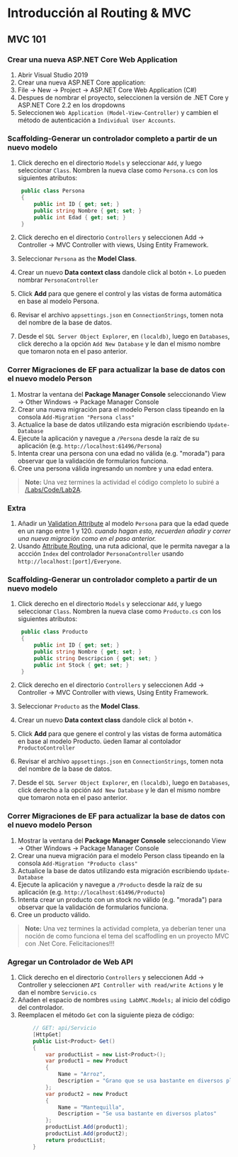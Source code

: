 # Introducción al Routing & MVC

## MVC 101

### Crear una nueva ASP.NET Core Web Application

1. Abrir Visual Studio 2019
1. Crear una nueva ASP.NET Core application:
  1. File -> New -> Project -> ASP.NET Core Web Application (C#)
  2. Despues de nombrar el proyecto, seleccionen la versión de .NET Core y ASP.NET Core 2.2 en los dropdowns
  3. Seleccionen `Web Application (Model-View-Controller)` y cambien el método de autenticación a `Individual User Accounts`.

### Scaffolding-Generar un controlador completo a partir de un nuevo modelo

1. Click derecho en el directorio `Models` y seleccionar `Add`, y luego seleccionar `Class`. Nombren la nueva clase como `Persona.cs` con los siguientes atributos:

   ```c#
    public class Persona
    {
        public int ID { get; set; }
        public string Nombre { get; set; }
        public int Edad { get; set; }
    }
   ```

2. Click derecho en el directorio `Controllers` y seleccionen Add -> Controller -> MVC Controller with views, Using Entity Framework.
3. Seleccionar `Persona` as the **Model Class**.
4. Crear un nuevo **Data context class** dandole click al botón `+`. Lo pueden nombrar `PersonaController`
5. Click **Add** para que genere el control y las vistas de forma automática en base al modelo Persona.
6. Revisar el archivo `appsettings.json` en `ConnectionStrings`, tomen nota del nombre de la base de datos.
7. Desde el `SQL Server Object Explorer`, en `(localdb)`, luego en `Databases`, click derecho a la opción `Add New Database` y le dan el mismo nombre que tomaron nota en el paso anterior.

### Correr Migraciones de EF para actualizar la base de datos con el nuevo modelo Person 

1. Mostrar la ventana del **Package Manager Console** seleccionando View -> Other Windows -> Package Manager Console
2. Crear una nueva migración para el modelo Person class tipeando en la consola `Add-Migration "Persona class"`
3. Actualice la base de datos utilizando esta migración escribiendo `Update-Database`
4. Ejecute la aplicación y navegue a `/Persona` desde la raíz de su aplicación (e.g. `http://localhost:61496/Persona`)
5. Intenta crear una persona con una edad no válida (e.g. "morada")  para observar que la validación de formularios funciona.
5. Cree una persona válida ingresando un nombre y una edad entera.

> **Note:** Una vez termines la actividad el código completo lo subiré a [/Labs/Code/Lab2A](/Labs/Code/Lab2A).

### Extra
1. Añadir un [Validation Attribute](https://docs.microsoft.com/en-us/aspnet/core/mvc/models/validation#validation-attributes) al modelo `Persona` para que la edad quede en un rango entre 1 y 120. *cuando hagan esto, recuerden añadir y correr una nueva migración como en el paso anterior.*
1. Usando [Attribute Routing](https://docs.microsoft.com/en-us/aspnet/core/mvc/controllers/routing#attribute-routing), una ruta adicional, que le permita navegar a la accción `Index` del controlador `PersonaController` usando `http://localhost:[port]/Everyone`.

### Scaffolding-Generar un controlador completo a partir de un nuevo modelo

1. Click derecho en el directorio `Models` y seleccionar `Add`, y luego seleccionar `Class`. Nombren la nueva clase como `Producto.cs` con los siguientes atributos:

   ```c#
    public class Producto
    {
        public int ID { get; set; }
        public string Nombre { get; set; }
        public string Descripcion { get; set; }
        public int Stock { get; set; }
    }
   ```

2. Click derecho en el directorio `Controllers` y seleccionen Add -> Controller -> MVC Controller with views, Using Entity Framework.
3. Seleccionar `Producto` as the **Model Class**.
4. Crear un nuevo **Data context class** dandole click al botón `+`.
5. Click **Add** para que genere el control y las vistas de forma automática en base al modelo Producto. üeden llamar al contolador `ProductoController`
6. Revisar el archivo `appsettings.json` en `ConnectionStrings`, tomen nota del nombre de la base de datos.
7. Desde el `SQL Server Object Explorer`, en `(localdb)`, luego en `Databases`, click derecho a la opción `Add New Database` y le dan el mismo nombre que tomaron nota en el paso anterior.

### Correr Migraciones de EF para actualizar la base de datos con el nuevo modelo Person 

1. Mostrar la ventana del **Package Manager Console** seleccionando View -> Other Windows -> Package Manager Console
2. Crear una nueva migración para el modelo Person class tipeando en la consola `Add-Migration "Producto class"`
3. Actualice la base de datos utilizando esta migración escribiendo `Update-Database`
4. Ejecute la aplicación y navegue a `/Producto` desde la raíz de su aplicación (e.g. `http://localhost:61496/Producto`)
5. Intenta crear un producto con un stock no válido (e.g. "morada") para observar que la validación de formularios funciona.
5. Cree un producto válido.

> **Note:** Una vez termines la actividad completa, ya deberían tener una noción de como funciona el tema del scaffodling en un proyecto MVC con .Net Core. Felicitaciones!!!

### Agregar un Controlador de Web API

1. Click derecho en el directorio `Controllers` y seleccionen Add -> Controller y seleccionen `API Controller with read/write Actions` y le dan el nombre `Servicio.cs`
2. Añaden el espacio de nombres `using LabMVC.Models;` al inicio del código del controlador.
3. Reemplacen el método `Get` con la siguiente pieza de código:

```c#
        // GET: api/Servicio
        [HttpGet]
        public List<Product> Get()
        {
            var productList = new List<Product>();
            var product1 = new Product
            {
                Name = "Arroz",
                Description = "Grano que se usa bastante en diversos platos"
            };
            var product2 = new Product
            {
                Name = "Mantequilla",
                Description = "Se usa bastante en diversos platos"
            };
            productList.Add(product1);
            productList.Add(product2);
            return productList;
        }
   ```



